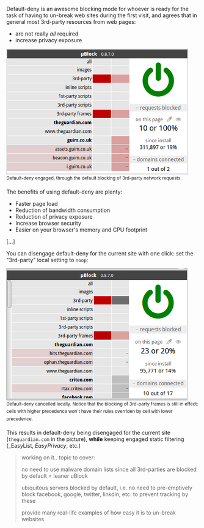 Default-deny is an awesome blocking mode for whoever is ready for the task of having to un-break web sites during the first visit, and agrees that in general most 3rd-party resources from web pages:

- are not really _all_ required
- increase privacy exposure

![Default-deny](https://raw.githubusercontent.com/gorhill/uBlock/master/doc/img/df-dd-01.png)<br>
<sup>Default-deny engaged, through the default blocking of 3rd-party network requests.</sup>

The benefits of using default-deny are plenty:

- Faster page load
- Reduction of bandwidth consumption
- Reduction of privacy exposure
- Increase browser security
- Easier on your browser's memory and CPU footprint

[...]

You can disengage default-deny for the current site with one click: set the "3rd-party" local setting to `noop`:

![Default-deny](https://raw.githubusercontent.com/gorhill/uBlock/master/doc/img/df-dd-02.png)<br>
<sup>Default-deny cancelled locally. Notice that the blocking of 3rd-party frames is still in effect: cells with higher precedence won't have their rules overriden by cell with lower precedence.</sup>

This results in default-deny being disengaged for the current site (`theguardian.com` in the picture), **while** keeping engaged static filtering (_EasyList, _EasyPrivacy_, etc.)

> working on it.. topic to cover:
> 
> no need to use malware domain lists since all 3rd-parties are blocked by default = leaner uBlock
>
> ubiquitous servers blocked by default, i.e. no need to pre-emptively block facebook, google, twitter, linkdin, etc. to prevent tracking by these
>
> provide many real-life examples of how easy it is to un-break websites

